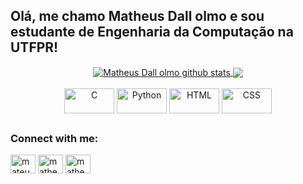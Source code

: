 ## Olá, me chamo Matheus Dall olmo e sou estudante de Engenharia da Computação na UTFPR!
<div align="center">
  <a href="https://github.com/matheusdallolmo">
  <img align="center" src="https://github-readme-stats.vercel.app/api?username=matheusdallolmo&show_icons=true&include_all_commits=true&theme=github_dark&hide_border=true" alt="Matheus Dall olmo github stats" >
  <a href="https://github.com/matheusdallolmo/github-readme-stats">
  <img align="center" src="https://github-readme-stats.vercel.app/api/top-langs/?username=matheusdallolmo&layout=compact&theme=github_dark&hide_border=true" />
  </a>
<div style="display: inline_block"><br>
  <img align="center" alt="C" height="40" width="80" src="https://img.shields.io/badge/C-00599C?style=for-the-badge&logo=c&logoColor=white">
  <img align="center" alt="Python" height="40" width="80" src="https://img.shields.io/badge/Python-FFD43B?style=for-the-badge&logo=python&logoColor=blue">
  <img align="center" alt="HTML" height="40" width="80" src="https://img.shields.io/badge/HTML5-E34F26?style=for-the-badge&logo=html5&logoColor=white">
  <img align="center" alt="CSS" height="40" width="80" src="https://img.shields.io/badge/CSS3-1572B6?style=for-the-badge&logo=css3&logoColor=white">

##

<h3 align="left">Connect with me:</h3>
<p align="left">
<a href="https://twitter.com/mateusdll" target="blank"><img align="center" src="https://raw.githubusercontent.com/rahuldkjain/github-profile-readme-generator/master/src/images/icons/Social/twitter.svg" alt="mateusdll" height="30" width="40" /></a>
<a href="https://fb.com/matheus dall olmo" target="blank"><img align="center" src="https://raw.githubusercontent.com/rahuldkjain/github-profile-readme-generator/master/src/images/icons/Social/facebook.svg" alt="matheus dall olmo" height="30" width="40" /></a>
<a href="https://instagram.com/matheus.dallolmo" target="blank"><img align="center" src="https://raw.githubusercontent.com/rahuldkjain/github-profile-readme-generator/master/src/images/icons/Social/instagram.svg" alt="matheus.dallolmo" height="30" width="40" /></a>
</p>
